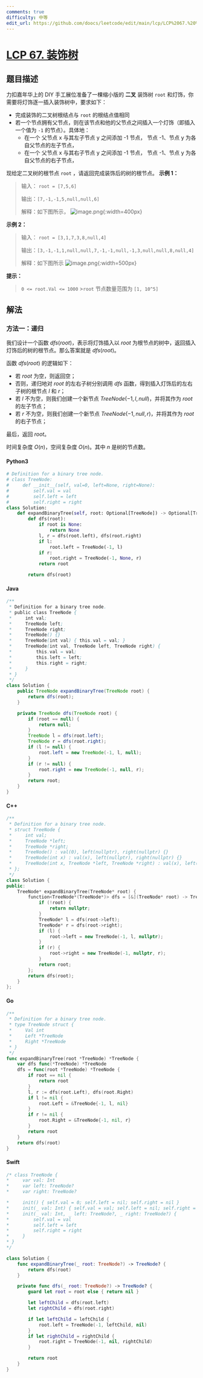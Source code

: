 ```yaml
---
comments: true
difficulty: 中等
edit_url: https://github.com/doocs/leetcode/edit/main/lcp/LCP%2067.%20%E8%A3%85%E9%A5%B0%E6%A0%91/README.md
---
```


<!-- problem:start -->

# [LCP 67. 装饰树](https://leetcode.cn/problems/KnLfVT)

## 题目描述

<!-- description:start -->

力扣嘉年华上的 DIY 手工展位准备了一棵缩小版的 **二叉** 装饰树 `root` 和灯饰，你需要将灯饰逐一插入装饰树中，要求如下：

-   完成装饰的二叉树根结点与 `root` 的根结点值相同
-   若一个节点拥有父节点，则在该节点和他的父节点之间插入一个灯饰（即插入一个值为 `-1` 的节点）。具体地：
    -   在一个 父节点 x 与其左子节点 y 之间添加 -1 节点， 节点 -1、节点 y 为各自父节点的左子节点，
    -   在一个 父节点 x 与其右子节点 y 之间添加 -1 节点， 节点 -1、节点 y 为各自父节点的右子节点，

现给定二叉树的根节点 `root` ，请返回完成装饰后的树的根节点。
**示例 1：**

> 输入：
> `root = [7,5,6]`
>
> 输出：`[7,-1,-1,5,null,null,6]`
>
> 解释：如下图所示，
> ![image.png](https://fastly.jsdelivr.net/gh/doocs/leetcode@main/lcp/LCP%2067.%20%E8%A3%85%E9%A5%B0%E6%A0%91/images/1663575757-yRLGaq-image.png){:width=400px}

**示例 2：**

> 输入：
> `root = [3,1,7,3,8,null,4]`
>
> 输出：`[3,-1,-1,1,null,null,7,-1,-1,null,-1,3,null,null,8,null,4]`
>
> 解释：如下图所示
> ![image.png](https://fastly.jsdelivr.net/gh/doocs/leetcode@main/lcp/LCP%2067.%20%E8%A3%85%E9%A5%B0%E6%A0%91/images/1663577920-sjrAYH-image.png){:width=500px}

**提示：**

> `0 <= root.Val <= 1000` >`root` 节点数量范围为 `[1, 10^5]`

<!-- description:end -->

## 解法

<!-- solution:start -->

### 方法一：递归

我们设计一个函数 $dfs(root)$，表示将灯饰插入以 $root$ 为根节点的树中，返回插入灯饰后的树的根节点。那么答案就是 $dfs(root)$。

函数 $dfs(root)$ 的逻辑如下：

-   若 $root$ 为空，则返回空；
-   否则，递归地对 $root$ 的左右子树分别调用 $dfs$ 函数，得到插入灯饰后的左右子树的根节点 $l$ 和 $r$；
-   若 $l$ 不为空，则我们创建一个新节点 $TreeNode(-1, l, null)$，并将其作为 $root$ 的左子节点；
-   若 $r$ 不为空，则我们创建一个新节点 $TreeNode(-1, null, r)$，并将其作为 $root$ 的右子节点；

最后，返回 $root$。

时间复杂度 $O(n)$，空间复杂度 $O(n)$。其中 $n$ 是树的节点数。

<!-- tabs:start -->

#### Python3

```python
# Definition for a binary tree node.
# class TreeNode:
#     def __init__(self, val=0, left=None, right=None):
#         self.val = val
#         self.left = left
#         self.right = right
class Solution:
    def expandBinaryTree(self, root: Optional[TreeNode]) -> Optional[TreeNode]:
        def dfs(root):
            if root is None:
                return None
            l, r = dfs(root.left), dfs(root.right)
            if l:
                root.left = TreeNode(-1, l)
            if r:
                root.right = TreeNode(-1, None, r)
            return root

        return dfs(root)
```

#### Java

```java
/**
 * Definition for a binary tree node.
 * public class TreeNode {
 *     int val;
 *     TreeNode left;
 *     TreeNode right;
 *     TreeNode() {}
 *     TreeNode(int val) { this.val = val; }
 *     TreeNode(int val, TreeNode left, TreeNode right) {
 *         this.val = val;
 *         this.left = left;
 *         this.right = right;
 *     }
 * }
 */
class Solution {
    public TreeNode expandBinaryTree(TreeNode root) {
        return dfs(root);
    }

    private TreeNode dfs(TreeNode root) {
        if (root == null) {
            return null;
        }
        TreeNode l = dfs(root.left);
        TreeNode r = dfs(root.right);
        if (l != null) {
            root.left = new TreeNode(-1, l, null);
        }
        if (r != null) {
            root.right = new TreeNode(-1, null, r);
        }
        return root;
    }
}
```

#### C++

```cpp
/**
 * Definition for a binary tree node.
 * struct TreeNode {
 *     int val;
 *     TreeNode *left;
 *     TreeNode *right;
 *     TreeNode() : val(0), left(nullptr), right(nullptr) {}
 *     TreeNode(int x) : val(x), left(nullptr), right(nullptr) {}
 *     TreeNode(int x, TreeNode *left, TreeNode *right) : val(x), left(left), right(right) {}
 * };
 */
class Solution {
public:
    TreeNode* expandBinaryTree(TreeNode* root) {
        function<TreeNode*(TreeNode*)> dfs = [&](TreeNode* root) -> TreeNode* {
            if (!root) {
                return nullptr;
            }
            TreeNode* l = dfs(root->left);
            TreeNode* r = dfs(root->right);
            if (l) {
                root->left = new TreeNode(-1, l, nullptr);
            }
            if (r) {
                root->right = new TreeNode(-1, nullptr, r);
            }
            return root;
        };
        return dfs(root);
    }
};
```

#### Go

```go
/**
 * Definition for a binary tree node.
 * type TreeNode struct {
 *     Val int
 *     Left *TreeNode
 *     Right *TreeNode
 * }
 */
func expandBinaryTree(root *TreeNode) *TreeNode {
	var dfs func(*TreeNode) *TreeNode
	dfs = func(root *TreeNode) *TreeNode {
		if root == nil {
			return root
		}
		l, r := dfs(root.Left), dfs(root.Right)
		if l != nil {
			root.Left = &TreeNode{-1, l, nil}
		}
		if r != nil {
			root.Right = &TreeNode{-1, nil, r}
		}
		return root
	}
	return dfs(root)
}
```

#### Swift

```swift
/* class TreeNode {
*     var val: Int
*     var left: TreeNode?
*     var right: TreeNode?

*     init() { self.val = 0; self.left = nil; self.right = nil }
*     init(_ val: Int) { self.val = val; self.left = nil; self.right = nil }
*     init(_ val: Int, _ left: TreeNode?, _ right: TreeNode?) {
*         self.val = val
*         self.left = left
*         self.right = right
*     }
* }
*/

class Solution {
    func expandBinaryTree(_ root: TreeNode?) -> TreeNode? {
        return dfs(root)
    }

    private func dfs(_ root: TreeNode?) -> TreeNode? {
        guard let root = root else { return nil }

        let leftChild = dfs(root.left)
        let rightChild = dfs(root.right)

        if let leftChild = leftChild {
            root.left = TreeNode(-1, leftChild, nil)
        }
        if let rightChild = rightChild {
            root.right = TreeNode(-1, nil, rightChild)
        }

        return root
    }
}

```

<!-- tabs:end -->

<!-- solution:end -->

<!-- problem:end -->
